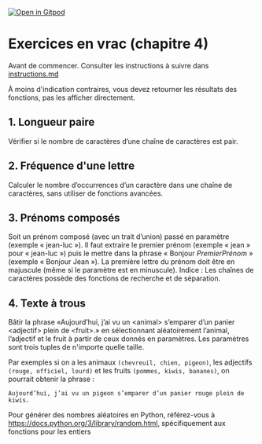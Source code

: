 [![Open in Gitpod](https://gitpod.io/button/open-in-gitpod.svg)](https://gitpod-redirect-0.herokuapp.com/)

# Exercices en vrac (chapitre 4)

Avant de commencer. Consulter les instructions à suivre dans [instructions.md](instructions.md)

À moins d'indication contraires, vous devez retourner les résultats des fonctions, pas les afficher directement.

## 1. Longueur paire

Vérifier si le nombre de caractères d’une chaîne de caractères est pair.

## 2. Fréquence d'une lettre

Calculer le nombre d’occurrences d’un caractère dans une chaîne de caractères, sans utiliser de fonctions avancées.

## 3. Prénoms composés

Soit un prénom composé (avec un trait d’union) passé en paramètre (exemple « jean-luc »). Il faut extraire le premier prénom (exemple « jean » pour « jean-luc ») puis le mettre dans la phrase « Bonjour *PremierPrénom* » (exemple « Bonjour Jean »). La première lettre du prénom doit être en majuscule (même si le paramètre est en minuscule). Indice : Les chaînes de caractères possède des fonctions de recherche et de séparation.

## 4. Texte à trous

Bâtir la phrase «Aujourd’hui, j’ai vu un \<animal\> s’emparer d’un panier \<adjectif\> plein de \<fruit\>.» en sélectionnant aléatoirement l’animal, l’adjectif et le fruit à partir de ceux donnés en paramètres. Les paramètres sont trois tuples de n'importe quelle taille.

Par exemples si on a les animaux `(chevreuil, chien, pigeon)`, les adjectifs `(rouge, officiel, lourd)` et les fruits `(pommes, kiwis, bananes)`, on pourrait obtenir la phrase :
```
Aujourd’hui, j’ai vu un pigeon s’emparer d’un panier rouge plein de kiwis.
```

Pour générer des nombres aléatoires en Python, référez-vous à https://docs.python.org/3/library/random.html, spécifiquement aux fonctions pour les entiers
